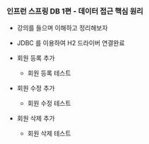 ### 인프런 스프링 DB 1편 - 데이터 접근 핵심 원리
- 강의를 들으며 이해하고 정리해보자

- JDBC 를 이용하여 H2 드라이버 연결완료
- 회원 등록 추가
  - 회원 등록 테스트 
- 회원 수정 추가
  - 회원 수정 테스트
- 회원 삭제 추가
  - 회원 삭제 테스트